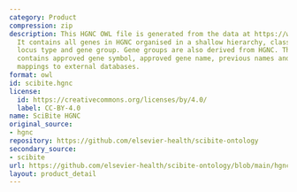 ```yaml
---
category: Product
compression: zip
description: This HGNC OWL file is generated from the data at https://www.genenames.org/.
  It contains all genes in HGNC organised in a shallow hierarchy, classified by their
  locus type and gene group. Gene groups are also derived from HGNC. The ontology
  contains approved gene symbol, approved gene name, previous names and symbols and
  mappings to external databases.
format: owl
id: scibite.hgnc
license:
  id: https://creativecommons.org/licenses/by/4.0/
  label: CC-BY-4.0
name: SciBite HGNC
original_source:
- hgnc
repository: https://github.com/elsevier-health/scibite-ontology
secondary_source:
- scibite
url: https://github.com/elsevier-health/scibite-ontology/blob/main/hgnc_2025_02_04.owl.zip
layout: product_detail
---
```

